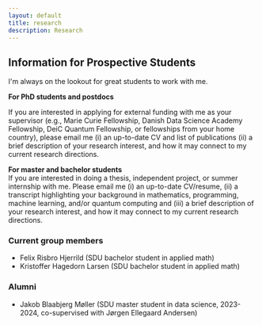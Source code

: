 ```yaml
---
layout: default
title: research
description: Research
---
```


## Information for Prospective Students

I'm always on the lookout for great students to work with me.

**For PhD students and postdocs** <br>

If you are interested in applying for external funding with me as your supervisor (e.g., Marie Curie Fellowship, Danish Data Science Academy Fellowship, DeiC Quantum Fellowship, or fellowships from your home country), please email me (i) an up-to-date CV and list of publications (ii) a brief description of your research interest, and how it may connect to my current research directions.

**For master and bachelor students** <br>
If you are interested in doing a thesis, independent project, or summer internship with me. Please email me (i) an up-to-date CV/resume, (ii) a transcript highlighting your background in mathematics, programming, machine learning, and/or quantum computing and (iii) a brief description of your research interest, and how it may connect to my current research directions.


### Current group members
* Felix Risbro Hjerrild (SDU bachelor student in applied math)
* Kristoffer Hagedorn Larsen (SDU bachelor student in applied math)

### Alumni
* Jakob Blaabjerg Møller (SDU master student in data science, 2023-2024, co-supervised with Jørgen Ellegaard Andersen)
